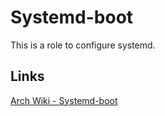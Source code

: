 # Systemd-boot

This is a role to configure systemd.

## Links

[Arch Wiki - Systemd-boot](https://wiki.archlinux.org/index.php/systemd-boot)
